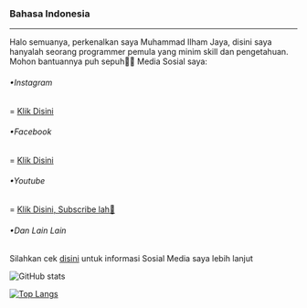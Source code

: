 ### Bahasa Indonesia
---
Halo semuanya, perkenalkan saya Muhammad Ilham Jaya,
disini saya hanyalah seorang programmer pemula yang minim skill dan pengetahuan.
Mohon bantuannya puh sepuh🙏🙏
Media Sosial saya:
###### •Instagram
= [Klik Disini](https://www.instagram.com/ilham.j_08)
###### •Facebook
= [Klik Disini](https://www.facebook.com/profile.php?id=100041879446793&mibextid=ZbWKwL)
###### •Youtube
= [Klik Disini, Subscribe lah🤭](https://youtube.com/@hamzxd08?si=i2G_txqWuD8wSZo4)
###### •Dan Lain Lain
Silahkan cek [disini](https://linktr.ee/ilhamjaya08) untuk informasi Sosial Media saya lebih lanjut

![GitHub stats](https://github-readme-stats.vercel.app/api?username=Clyne08&show_icons=true&theme=cobalt)

[![Top Langs](https://github-readme-stats.vercel.app/api/top-langs/?username=Clyne08)](https://github.com/anuraghazra/github-readme-stats)
